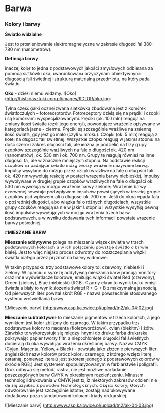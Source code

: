 Barwa
=====

### Kolory i barwy
__Światło widzialne__

Jest to promieniowanie elektromagnetyczne w zakresie długości fal 380-780 nm (nanometrów).

__Definicja barwy__

inaczej kolor to jedna z podstawowych jakości zmysłowych odbierana za pomocą siatkówki oka, uwarunkowana przyczynami obiektywnymi: długością fali świetlnej i strukturą materialną przedmiotu, na który pada światło


__Oko__ - dzieki niemu widzimy. 
![Oko] (http://historiasztuki.com.pl/images/KOLOR/oko.jpg)


Tylna część gałki ocznej zwana siatkówką zbudowana jest z komórek światłoczułych – fotoreceptorów. Fotoreceptory dzielą się na pręciki i czopki i są komórkami wyspecjalizowanymi.
Pręciki (ok. 100 mln) reagują na zmiany ilości światła (czyli jego energii), powodujące wrażenie opisywane w kategoriach jasne - ciemne. Pręciki są szczególnie wrażliwe na zmienną ilość światła, gdy jest go mało (czyli w mroku).
Czopki (ok. 5 mln) reagują z kolei na długość fali świetlnej. Wszystkie czopki reagują w jakimś stopniu na dość szeroki zakres długości fali, ale można je podzielić na trzy grupy czopków szczególnie wrażliwych na fale o długości ok. 420 nm (nanometrów), ok. 530 nm i ok. 700 nm. Grupy te reagują również na inne długości fal, ale w znacznie mniejszym stopniu. Na podstawie reakcji czopków na padające światło mózg tworzy wrażenie nazywane barwą.
Impulsy wysyłane do mózgu przez czopki wrażliwe na falę o długości fali ok. 420 nm wywołują reakcję w postaci wrażenia barwy niebieskiej. Impulsy wywoływane w drugiej grupie czopków wrażliwych na fale o długości ok. 530 nm wywołują w mózgu wrażenie barwy zielonej. Wrażenie barwy czerwonej powstaje pod wpływem impulsów powstających w trzeciej grupie czopków pod wpływem fali o długości ok. 700 nm. Jeśli do okna wpada fala o pośredniej długości, albo wiązka fal o różnych długościach, wszystkie grupy czopków reagują na nie w jakimś stopniu i wszystkie wysyłają pewną ilość impulsów wywołujących w mózgu wrażenia trzech barw podstawowych, a w wyniku dodawania tych informacji powstaje wrażenie barwy pośredniej.

#__MIESZANIE BARW__

__Mieszanie addytywne__ polega na mieszaniu wiązek światła w trzech podstawowych kolorach, a w ich połączeniu powstaje światło o barwie białej. Jest to więc niejako proces odwrotny do rozszczepiania wiązki światła białego przez pryzmat na barwy widmowe. 

W takim przypadku trzy podstawowe kolory to: czerwony, niebieski i zielony. W oparciu o syntezę addytywną mieszania barw pracują monitory oraz inne wyświetlacze kolorowe, emitując wiązki świateł Red (czerwony), Green (zielony), Blue (niebieski) (RGB). Czarny ekran to wynik braku emisji światła a biały to wynik złożenia świateł R + G + B z maksymalną jasnością. Od pierwszych liter powstał skrót RGB - nazwa powszechnie stosowanego systemu wyświetlania barwy. 

![Mieszanie barw] (http://www.asp.katowice.pl/upload/tn2/ak-04-02.jpg)

__Mieszanie subtraktywne__ to mieszanie pigmentów w trzech kolorach, a jego wynikiem jest kolor zbliżony do czarnego. W takim przypadku trzy podstawowe kolory to magenta (fioletoworóżowy), cyjan (błękitny) i żółty. Zjawisko to wykorzystuje się między innymi do druku: farba drukarska pokrywając papier tworzy filtr, a niepochłonięte długości fal świetlnych docierają do oka wywołując wrażenia określonej barwy. Nazwa CMYK (Cyjan, Magenta, Yellow, + Black) - powstała jako złożenie pierwszych liter angielskich nazw kolorów prócz koloru czarnego, z którego wzięto literę ostatnią, ponieważ litera B jest skrótem jednego z podstawowych kolorów w skrócie RGB.) Jest systemem spopularyzowanym w farbiarstwie i poligrafii. Druk odbywa się metodą rastra, nie jest możliwe nakładanie poszczególnych barw CMYK w określonym rozcieńczeniu. Minusem technologii drukowania w CMYK jest to, iż niektórych zakresów odcieni nie da się uzyskać z powodów technologicznych. Często kolory, których odwzorowanie jest szczególnie istotne, zostają nadrukowywane dodatkowo, poza standartowymi kolorami triady drukarskiej. 

![Mieszanie barw] (http://www.asp.katowice.pl/upload/tn2/ak-04-03.jpg)
